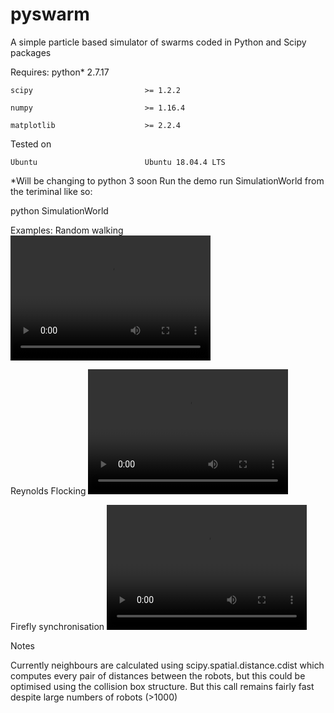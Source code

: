 # pyswarm

A simple particle based simulator of swarms coded in Python and Scipy packages

Requires:
    python*                        2.7.17
    
    scipy                         >= 1.2.2 
    
    numpy                         >= 1.16.4 
    
    matplotlib                    >= 2.2.4
    
Tested on

    Ubuntu                        Ubuntu 18.04.4 LTS

*Will be changing to python 3 soon
Run the demo run SimulationWorld from the teriminal like so:

python SimulationWorld

Examples:
Random walking
<video src="https://i.imgur.com/ky81f5n.mp4" width="320" height="200" controls preload></video>

Reynolds Flocking
<video src="https://i.imgur.com/ieRH3Lr.mp4" width="320" height="200" controls preload></video>

Firefly synchronisation
<video src="https://i.imgur.com/fkgIydh.mp4" width="320" height="200" controls preload></video>

Notes

Currently neighbours are calculated using scipy.spatial.distance.cdist which computes every pair of distances between the robots, but this could be optimised using the collision box structure. But this call remains fairly fast despite large numbers of robots (>1000)





